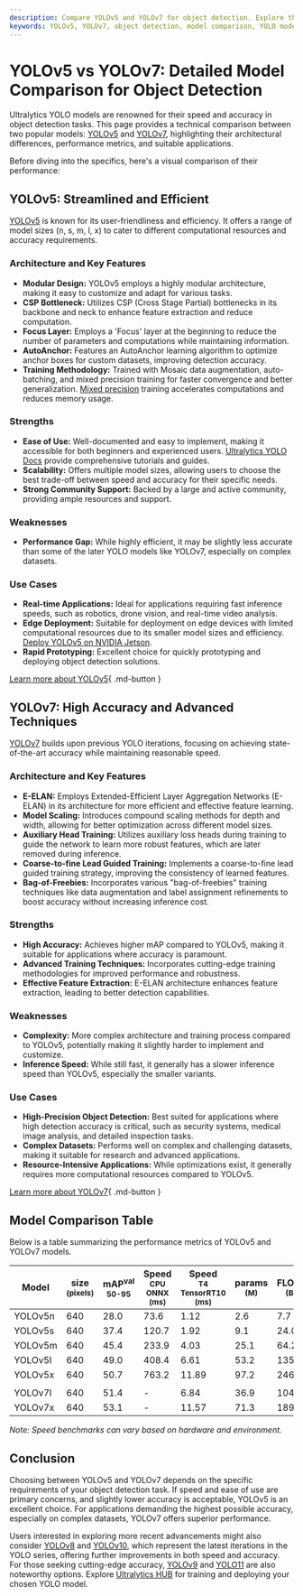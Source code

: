 ```yaml
---
description: Compare YOLOv5 and YOLOv7 for object detection. Explore their architectures, performance metrics, strengths, weaknesses, and use cases.
keywords: YOLOv5, YOLOv7, object detection, model comparison, YOLO models, Ultralytics, computer vision, performance metrics, architectures
---
```


# YOLOv5 vs YOLOv7: Detailed Model Comparison for Object Detection

Ultralytics YOLO models are renowned for their speed and accuracy in object detection tasks. This page provides a technical comparison between two popular models: [YOLOv5](https://github.com/ultralytics/yolov5) and [YOLOv7](https://github.com/WongKinYiu/yolov7), highlighting their architectural differences, performance metrics, and suitable applications.

Before diving into the specifics, here's a visual comparison of their performance:

<script async src="https://cdn.jsdelivr.net/npm/chart.js"></script>
<script defer src="../../javascript/benchmark.js"></script>

<canvas id="modelComparisonChart" width="1024" height="400" active-models='["YOLOv5", "YOLOv7"]'></canvas>

## YOLOv5: Streamlined and Efficient

[YOLOv5](https://github.com/ultralytics/yolov5) is known for its user-friendliness and efficiency. It offers a range of model sizes (n, s, m, l, x) to cater to different computational resources and accuracy requirements.

### Architecture and Key Features

- **Modular Design:** YOLOv5 employs a highly modular architecture, making it easy to customize and adapt for various tasks.
- **CSP Bottleneck:** Utilizes CSP (Cross Stage Partial) bottlenecks in its backbone and neck to enhance feature extraction and reduce computation.
- **Focus Layer:** Employs a 'Focus' layer at the beginning to reduce the number of parameters and computations while maintaining information.
- **AutoAnchor:** Features an AutoAnchor learning algorithm to optimize anchor boxes for custom datasets, improving detection accuracy.
- **Training Methodology:** Trained with Mosaic data augmentation, auto-batching, and mixed precision training for faster convergence and better generalization. [Mixed precision](https://www.ultralytics.com/glossary/mixed-precision) training accelerates computations and reduces memory usage.

### Strengths

- **Ease of Use:** Well-documented and easy to implement, making it accessible for both beginners and experienced users. [Ultralytics YOLO Docs](https://docs.ultralytics.com/guides/) provide comprehensive tutorials and guides.
- **Scalability:** Offers multiple model sizes, allowing users to choose the best trade-off between speed and accuracy for their specific needs.
- **Strong Community Support:** Backed by a large and active community, providing ample resources and support.

### Weaknesses

- **Performance Gap:** While highly efficient, it may be slightly less accurate than some of the later YOLO models like YOLOv7, especially on complex datasets.

### Use Cases

- **Real-time Applications:** Ideal for applications requiring fast inference speeds, such as robotics, drone vision, and real-time video analysis.
- **Edge Deployment:** Suitable for deployment on edge devices with limited computational resources due to its smaller model sizes and efficiency. [Deploy YOLOv5 on NVIDIA Jetson](https://docs.ultralytics.com/guides/nvidia-jetson/).
- **Rapid Prototyping:** Excellent choice for quickly prototyping and deploying object detection solutions.

[Learn more about YOLOv5](https://github.com/ultralytics/yolov5){ .md-button }

## YOLOv7: High Accuracy and Advanced Techniques

[YOLOv7](https://github.com/WongKinYiu/yolov7) builds upon previous YOLO iterations, focusing on achieving state-of-the-art accuracy while maintaining reasonable speed.

### Architecture and Key Features

- **E-ELAN:** Employs Extended-Efficient Layer Aggregation Networks (E-ELAN) in its architecture for more efficient and effective feature learning.
- **Model Scaling:** Introduces compound scaling methods for depth and width, allowing for better optimization across different model sizes.
- **Auxiliary Head Training:** Utilizes auxiliary loss heads during training to guide the network to learn more robust features, which are later removed during inference.
- **Coarse-to-fine Lead Guided Training:** Implements a coarse-to-fine lead guided training strategy, improving the consistency of learned features.
- **Bag-of-Freebies:** Incorporates various "bag-of-freebies" training techniques like data augmentation and label assignment refinements to boost accuracy without increasing inference cost.

### Strengths

- **High Accuracy:** Achieves higher mAP compared to YOLOv5, making it suitable for applications where accuracy is paramount.
- **Advanced Training Techniques:** Incorporates cutting-edge training methodologies for improved performance and robustness.
- **Effective Feature Extraction:** E-ELAN architecture enhances feature extraction, leading to better detection capabilities.

### Weaknesses

- **Complexity:** More complex architecture and training process compared to YOLOv5, potentially making it slightly harder to implement and customize.
- **Inference Speed:** While still fast, it generally has a slower inference speed than YOLOv5, especially the smaller variants.

### Use Cases

- **High-Precision Object Detection:** Best suited for applications where high detection accuracy is critical, such as security systems, medical image analysis, and detailed inspection tasks.
- **Complex Datasets:** Performs well on complex and challenging datasets, making it suitable for research and advanced applications.
- **Resource-Intensive Applications:** While optimizations exist, it generally requires more computational resources compared to YOLOv5.

[Learn more about YOLOv7](https://docs.ultralytics.com/models/yolov7/){ .md-button }

## Model Comparison Table

Below is a table summarizing the performance metrics of YOLOv5 and YOLOv7 models.

| Model   | size<br><sup>(pixels) | mAP<sup>val<br>50-95 | Speed<br><sup>CPU ONNX<br>(ms) | Speed<br><sup>T4 TensorRT10<br>(ms) | params<br><sup>(M) | FLOPs<br><sup>(B) |
| ------- | --------------------- | -------------------- | ------------------------------ | ----------------------------------- | ------------------ | ----------------- |
| YOLOv5n | 640                   | 28.0                 | 73.6                           | 1.12                                | 2.6                | 7.7               |
| YOLOv5s | 640                   | 37.4                 | 120.7                          | 1.92                                | 9.1                | 24.0              |
| YOLOv5m | 640                   | 45.4                 | 233.9                          | 4.03                                | 25.1               | 64.2              |
| YOLOv5l | 640                   | 49.0                 | 408.4                          | 6.61                                | 53.2               | 135.0             |
| YOLOv5x | 640                   | 50.7                 | 763.2                          | 11.89                               | 97.2               | 246.4             |
|         |                       |                      |                                |                                     |                    |                   |
| YOLOv7l | 640                   | 51.4                 | -                              | 6.84                                | 36.9               | 104.7             |
| YOLOv7x | 640                   | 53.1                 | -                              | 11.57                               | 71.3               | 189.9             |

_Note: Speed benchmarks can vary based on hardware and environment._

## Conclusion

Choosing between YOLOv5 and YOLOv7 depends on the specific requirements of your object detection task. If speed and ease of use are primary concerns, and slightly lower accuracy is acceptable, YOLOv5 is an excellent choice. For applications demanding the highest possible accuracy, especially on complex datasets, YOLOv7 offers superior performance.

Users interested in exploring more recent advancements might also consider [YOLOv8](https://docs.ultralytics.com/models/yolov8/) and [YOLOv10](https://docs.ultralytics.com/models/yolov10/), which represent the latest iterations in the YOLO series, offering further improvements in both speed and accuracy. For those seeking cutting-edge accuracy, [YOLOv9](https://docs.ultralytics.com/models/yolov9/) and [YOLO11](https://docs.ultralytics.com/models/yolo11/) are also noteworthy options. Explore [Ultralytics HUB](https://www.ultralytics.com/hub) for training and deploying your chosen YOLO model.
